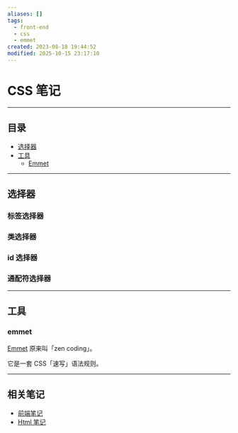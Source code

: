 ```yaml
---
aliases: []
tags:
  - front-end
  - css
  - emmet
created: 2023-08-18 19:44:52
modified: 2025-10-15 23:17:10
---
```

# CSS 笔记

---

## 目录

* [选择器](#选择器)
* [工具](#工具)
	* [Emmet](#emmet)

---

## 选择器

### 标签选择器

### 类选择器

### id 选择器

### 通配符选择器

---

## 工具

### emmet

[Emmet](https://www.emmet.io/) 原来叫「zen coding」。

它是一套 CSS「速写」语法规则。

---

## 相关笔记

* [前端笔记](Front-end_Note.md)
* [Html 笔记](Html_Note.md)

